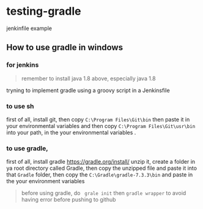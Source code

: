 # testing-gradle
jenkinfile example

## How to use gradle in windows


### for jenkins
> remember to install java 1.8 above, especially java 1.8

tryning to implement gradle using a groovy script in a Jenkinsfile

### to use sh
first of all, install git, then copy `C:\Program Files\Git\bin` then paste it in your environmental variables 
and then copy `C:\Program Files\Git\usr\bin` into your path, in the your environmental variables .


### to use gradle,
first of all, install gradle https://gradle.org/install/
unzip it, create a folder in ya root directory called Gradle, then copy the unzipped file 
and paste it into that `Gradle` folder, then copy the `C:\Gradle\gradle-7.3.3\bin` and paste in the your environment variables


> before using gradle, do ` grale init` then `gradle wrapper` to avoid having error before pushing to github


